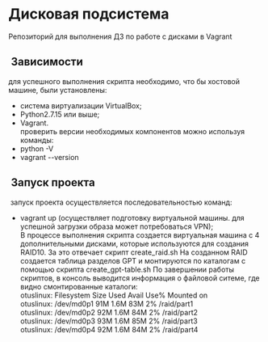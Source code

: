 # Дисковая подсистема
Репозиторий для выполнения ДЗ по работе с дисками в Vagrant
##  Зависимости
для успешного выполнения скрипта необходимо, что бы хостовой машине, были установлены:
- система виртуализации VirtualBox;  
- Python2.7.15 или выше;  
- Vagrant.  
проверить версии необходимых компонентов можно используя команды:
- python -V
- vagrant --version
##  Запуск проекта
 запуск проекта осуществляется последовательностью команд:  
- vagrant up (осуществляет подготовку виртуальной машины. для успешной загрузки образа может потребоваться VPN);  
В процессе выполнения скрипта создается виртуальная машина с 4 дополнительными дисками,
которые используются для создания RAID10. За это отвечает скрипт create_raid.sh
На созданном RAID создается таблица разделов GPT и монтируются по каталогам с помощью скрипта create_gpt-table.sh
По завершении работы скриптов, в консоль выводится информация о файловой ситеме, где видно смонтированные каталоги:  
otuslinux: Filesystem      Size  Used Avail Use% Mounted on   
otuslinux: /dev/md0p1       91M  1.6M   83M   2% /raid/part1  
otuslinux: /dev/md0p2       92M  1.6M   84M   2% /raid/part2  
otuslinux: /dev/md0p3       93M  1.6M   85M   2% /raid/part3  
otuslinux: /dev/md0p4       92M  1.6M   84M   2% /raid/part4  


